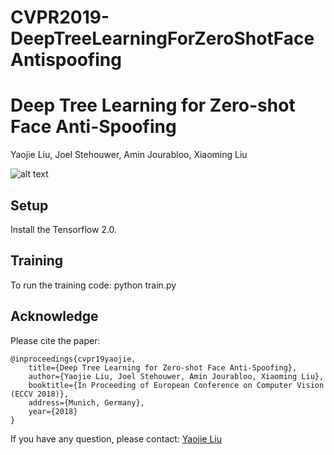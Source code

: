 # CVPR2019-DeepTreeLearningForZeroShotFaceAntispoofing
# Deep Tree Learning for Zero-shot Face Anti-Spoofing
Yaojie Liu, Joel Stehouwer, Amin Jourabloo, Xiaoming Liu

![alt text](https://yaojieliu.github.io/images/cvpr19.png)

## Setup
Install the Tensorflow 2.0.

## Training
To run the training code:
python train.py


## Acknowledge
Please cite the paper:

    @inproceedings{cvpr19yaojie,
        title={Deep Tree Learning for Zero-shot Face Anti-Spoofing},
        author={Yaojie Liu, Joel Stehouwer, Amin Jourabloo, Xiaoming Liu},
        booktitle={In Proceeding of European Conference on Computer Vision (ECCV 2018)},
        address={Munich, Germany},
        year={2018}
    }
    
If you have any question, please contact: [Yaojie Liu](liuyaoj1@msu.edu) 
   
